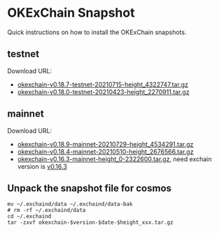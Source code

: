 
# OKExChain Snapshot

Quick instructions on how to install the OKExChain snapshots.

## testnet
Download URL: 
  - [okexchain-v0.18.7-testnet-20210715-height_4322747.tar.gz](https://ok-public-hk.oss-cn-hongkong.aliyuncs.com/cdn/okexchain/snapshot/okexchain-v0.18.7-testnet-20210715-height_4322747.tar.gz)
  - [okexchain-v0.18.0-testnet-20210423-height_2270911.tar.gz](https://ok-public-hk.oss-cn-hongkong.aliyuncs.com/cdn/okexchain/snapshot/data_180.tar.gz)

## mainnet
Download URL: 
  - [okexchain-v0.18.9-mainnet-20210729-height_4534291.tar.gz](https://ok-public-hk.oss-cn-hongkong.aliyuncs.com/cdn/okexchain/snapshot/okexchain-v0.18.9-mainnet-20210729-height_4534291.tar.gz)
  - [okexchain-v0.18.4-mainnet-20210510-height_2676566.tar.gz](https://ok-public-hk.oss-cn-hongkong.aliyuncs.com/cdn/okexchain/snapshot/okexchain-v0.18.4-mainnet-20210510-height_2676566.tar.gz)
  - [okexchain-v0.16.3-mainnet-height_0-2322600.tar.gz](https://ok-public-hk.oss-cn-hongkong.aliyuncs.com/cdn/okexchain/snapshot/okexchain-v0.16.8-mainnet-20210428-height-2322600.tar.gz), need exchain version is [v0.16.3](https://github.com/okex/exchain/releases/tag/v0.16.3)

## Unpack the snapshot file for cosmos
```shell
mv ~/.exchaind/data ~/.exchaind/data-bak
# rm -rf ~/.exchaind/data
cd ~/.exchaind 
tar -zxvf okexchain-$version-$date-$height_xxx.tar.gz
```
